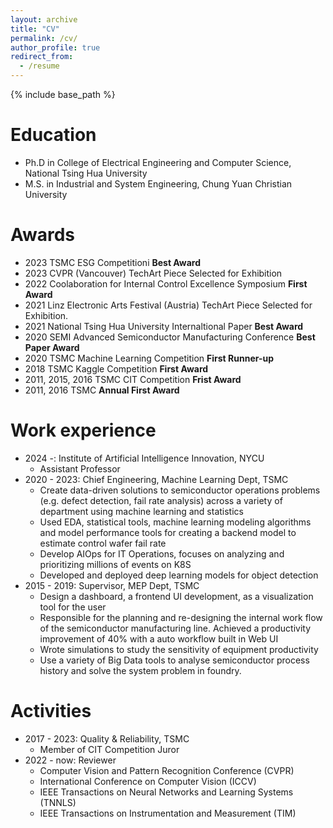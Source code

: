 ```yaml
---
layout: archive
title: "CV"
permalink: /cv/
author_profile: true
redirect_from:
  - /resume
---
```


{% include base_path %}

Education
======
* Ph.D in College of Electrical Engineering and Computer Science, National Tsing Hua University
* M.S. in Industrial and System Engineering, Chung Yuan Christian University

Awards
======
* 2023 TSMC ESG Competitioni **Best Award**
* 2023 CVPR (Vancouver) TechArt Piece Selected for Exhibition
* 2022 Coolaboration for Internal Control Excellence Symposium **First Award**
* 2021 Linz Electronic Arts Festival (Austria) TechArt Piece Selected for Exhibition.
* 2021 National Tsing Hua University Internaltional Paper **Best Award**
* 2020 SEMI Advanced Semiconductor Manufacturing Conference **Best Paper Award**
* 2020 TSMC Machine Learning Competition **First Runner-up**
* 2018 TSMC Kaggle Competition **First Award**
* 2011, 2015, 2016 TSMC CIT Competition **Frist Award**
* 2011, 2016 TSMC **Annual First Award**

Work experience
======
* 2024 -: Institute of Artificial Intelligence Innovation, NYCU
  * Assistant Professor
* 2020 - 2023: Chief Engineering, Machine Learning Dept, TSMC
  * Create data-driven solutions to semiconductor operations problems (e.g. defect detection, fail
rate analysis) across a variety of department using machine learning and statistics
  * Used EDA, statistical tools, machine learning modeling algorithms and model performance tools
for creating a backend model to estimate control wafer fail rate
  * Develop AIOps for IT Operations, focuses on analyzing and prioritizing millions of events on K8S
  * Developed and deployed deep learning models for object detection
* 2015 - 2019: Supervisor, MEP Dept, TSMC
  * Design a dashboard, a frontend UI development, as a visualization tool for the user
  * Responsible for the planning and re-designing the internal work flow of the semiconductor manufacturing line. Achieved a productivity improvement of 40% with a auto workflow built in Web UI
  * Wrote simulations to study the sensitivity of equipment productivity
  * Use a variety of Big Data tools to analyse semiconductor process history and solve the system problem in foundry.

Activities
======
* 2017 - 2023: Quality & Reliability, TSMC
  * Member of CIT Competition Juror
* 2022 - now: Reviewer
  * Computer Vision and Pattern Recognition Conference (CVPR)
  * International Conference on Computer Vision (ICCV)
  * IEEE Transactions on Neural Networks and Learning Systems (TNNLS)
  * IEEE Transactions on Instrumentation and Measurement (TIM)
